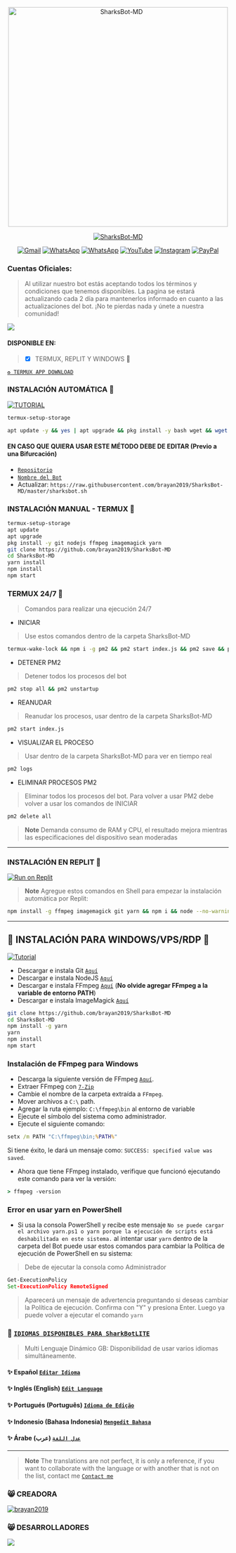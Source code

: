<p align="center"> 
<img src="https://i.imgur.com/q7j9OHz.jpeg" alt="SharksBot-MD" width="500"/>
</p>
<p align="center">
<a href="https://github.com/brayan2019/SharksBot-MD"><img title="SharksBot-MD" src="https://img.shields.io/badge/🦈 Primera versión creada de SharksBot_MD 🦈 -red?colorA=%233CCED8&colorB=%233CCED8&style=for-the-badge"></a>
</p>

<div align="center">
  
[![Gmail](https://img.shields.io/badge/GMAIL-D14836?style=for-the-badge&logo=gmail&logoColor=white)](mailto:xlbrayan30@gmail.com)
[![WhatsApp](https://img.shields.io/badge/CREADOR-25D366?style=for-the-badge&logo=whatsapp&logoColor=white)](https://wa.me/+18298838883)
[![WhatsApp](https://img.shields.io/badge/CONSULTA-25D366?style=for-the-badge&logo=whatsapp&logoColor=white)](https://wa.me/+18295284801)
[![YouTube](https://img.shields.io/badge/YOUTUBE-FF0000?style=for-the-badge&logo=youtube&logoColor=white)](https://www.youtube.com/@dxxrkgxntel)
[![Instagram](https://img.shields.io/badge/INSTAGRAM-E4405F?style=for-the-badge&logo=instagram&logoColor=white)](https://instagram.com/soybryant_hdx)
[![PayPal](https://img.shields.io/badge/PayPal-00457C?style=for-the-badge&logo=paypal&logoColor=white)](https://paypal.me/brayanbeltrex)
</div>

### Cuentas Oficiales:
> Al utilizar nuestro bot estás aceptando todos los términos y condiciones que tenemos disponibles. La pagina se estará actualizando cada 2 día para mantenerlos informado en cuanto a las actualizaciones del bot. ¡No te pierdas nada y únete a nuestra comunidad!

<a href="https://www.atom.bio/sharksbot/">
<img src="https://img.shields.io/badge/SharksBot_Accounts-000000%7D?style=for-the-badge&logo=biolink&logoColor=white">
</a>
  
#### DISPONIBLE EN:
> - [x] TERMUX, REPLIT Y WINDOWS 🦈


[`♻️ TERMUX APP DOWNLOAD`](https://f-droid.org/es/packages/com.termux/)
### INSTALACIÓN AUTOMÁTICA 🦈
<a href="https://youtu.be/tzM0f_N8BII">
<img src="https://img.shields.io/badge/Tutorial-FF0000?style=for-the-badge&logo=youtube&logoColor=white" alt="TUTORIAL"> </a>

```bash
termux-setup-storage
```
```bash
apt update -y && yes | apt upgrade && pkg install -y bash wget && wget -O - https://raw.githubusercontent.com/brayan2019/SharksBot-MD/master/sharksbot.sh | bash
```
#### EN CASO QUE QUIERA USAR ESTE MÉTODO DEBE DE EDITAR (Previo a una Bifurcación)
- [`Repositorio`](https://github.com/brayan2019/SharksBot-MD/blob/14da583cddcf76285988dadb76cfc77f9373d8a8/sharksbot.sh#L155)
- [`Nombre del Bot`](https://github.com/brayan2019/SharksBot-MD/blob/14da583cddcf76285988dadb76cfc77f9373d8a8/sharksbot.sh#L159)
- Actualizar: `https://raw.githubusercontent.com/brayan2019/SharksBot-MD/master/sharksbot.sh`
### INSTALACIÓN MANUAL - TERMUX 🦈
```bash
termux-setup-storage
apt update
apt upgrade
pkg install -y git nodejs ffmpeg imagemagick yarn
git clone https://github.com/brayan2019/SharksBot-MD 
cd SharksBot-MD
yarn install
npm install
npm start
```

### TERMUX 24/7 🦈
> Comandos para realizar una ejecución 24/7
- INICIAR
> Use estos comandos dentro de la carpeta SharksBot-MD
```bash
termux-wake-lock && npm i -g pm2 && pm2 start index.js && pm2 save && pm2 logs 
```
- DETENER PM2
> Detener todos los procesos del bot
```bash
pm2 stop all && pm2 unstartup
```
- REANUDAR 
> Reanudar los procesos, usar dentro de la carpeta SharksBot-MD 
```bash
pm2 start index.js 
```
- VISUALIZAR EL PROCESO
> Usar dentro de la carpeta SharksBot-MD para ver en tiempo real
```bash
pm2 logs 
```
- ELIMINAR PROCESOS PM2
> Eliminar todos los procesos del bot. Para volver a usar PM2 debe volver a usar los comandos de INICIAR
```bash
pm2 delete all
```
> **Note** Demanda consumo de RAM y CPU, el resultado mejora mientras las especificaciones del dispositivo sean moderadas
----
### INSTALACIÓN EN REPLIT 🦈
<a target="_blank" href="https://replit.com/github/brayan2019/SharksBot-MD"><img alt="Run on Replit" src="https://binbashbanana.github.io/deploy-buttons/buttons/remade/replit.svg"></a>
> **Note** Agregue estos comandos en Shell para empezar la instalación automática por Replit:
```bash
npm install -g ffmpeg imagemagick git yarn && npm i && node --no-warnings index.js
```
----
## 🦈 INSTALACIÓN PARA WINDOWS/VPS/RDP 🦈
<a href="https://youtu.be/SaxYKnnZo3E">
<img src="https://img.shields.io/badge/Tutorial-FF0000?style=for-the-badge&logo=youtube&logoColor=white" alt="Tutorial"> </a>

* Descargar e instala Git [`Aquí`](https://git-scm.com/downloads)
* Descargar e instala NodeJS [`Aquí`](https://nodejs.org/en/download)
* Descargar e instala FFmpeg [`Aquí`](https://ffmpeg.org/download.html) (**No olvide agregar FFmpeg a la variable de entorno PATH**)
* Descargar e instala ImageMagick [`Aquí`](https://imagemagick.org/script/download.php)
```bash
git clone https://github.com/brayan2019/SharksBot-MD
cd SharksBot-MD
npm install -g yarn
yarn
npm install 
npm start
```
### Instalación de FFmpeg para Windows 
* Descarga la siguiente versión de FFmpeg [`Aquí`](https://www.gyan.dev/ffmpeg/builds/ffmpeg-git-full.7z).
* Extraer FFmpeg con [`7-Zip`](https://www.7-zip.org/download.html)
* Cambie el nombre de la carpeta extraída a `FFmpeg`.
* Mover archivos a `C:\` path.
* Agregar la ruta ejemplo: `C:\ffmpeg\bin` al entorno de variable
* Ejecute el símbolo del sistema como administrador.
* Ejecute el siguiente comando:
```cmd
setx /m PATH "C:\ffmpeg\bin;%PATH%"
```
Si tiene éxito, le dará un mensaje como: `SUCCESS: specified value was saved`.
* Ahora que tiene FFmpeg instalado, verifique que funcionó ejecutando este comando para ver la versión:
```cmd
> ffmpeg -version
```
### Error en usar yarn en PowerShell
* Si usa la consola PowerShell y recibe este mensaje `No se puede cargar el archivo yarn.ps1 o yarn porque la ejecución de scripts está deshabilitada en este sistema.` al intentar usar `yarn` dentro de la carpeta del Bot puede usar estos comandos para cambiar la Política de ejecución de PowerShell en su sistema:
> Debe de ejecutar la consola como Administrador
```cmd
Get-ExecutionPolicy
Set-ExecutionPolicy RemoteSigned
```
> Aparecerá un mensaje de advertencia preguntando si deseas cambiar la Política de ejecución. Confirma con "Y" y presiona Enter. Luego ya puede volver a ejecutar el comando `yarn`

### 💠 [`IDIOMAS DISPONIBLES PARA SharkBotLITE`](https://github.com/brayan2019/SharksBot-MD/blob/f406e0f1bba1ca7cd6ee4ef3208e156135a24dce/config.js#L31) 
> Multi Lenguaje Dinámico GB: Disponibilidad de usar varios idiomas simultáneamente.
#### ✨ Español  [`Editar Idioma`](https://github.com/brayan2019/SharksBot-MD/blob/master/lib/idiomas/espanol.js)
#### ✨ Inglés (English) [`Edit Language`](https://github.com/brayan2019/SharksBot-MD/blob/master/lib/idiomas/ingles.js)
#### ✨ Portugués (Português) [`Idioma de Edição`](https://github.com/brayan2019/SharksBot-MD/blob/master/lib/idiomas/portugues.js)
#### ✨ Indonesio (Bahasa Indonesia) [`Mengedit Bahasa`](https://github.com/brayan2019/SharksBot-MD/blob/master/lib/idiomas/indonesio.js) 
#### ✨ Árabe (عرب) [`عدل اللغة`](https://github.com/brayan2019/SharksBot-MD/blob/master/lib/idiomas/arabe.js)
----
> **Note** The translations are not perfect, it is only a reference, if you want to collaborate with the language or with another that is not on the list, contact me [`Contact me`](https://wa.me/message/C45GXBEFTPONE1)

### 😸 CREADORA 
[![brayan2019](https://github.com/brayan2019.png?size=100)](https://github.com/brayan2019) 

### 😸 DESARROLLADORES
<a href="https://github.com/brayan2019/SharksBot-MD/graphs/contributors">
<img src="https://contrib.rocks/image?repo=brayan2019/SharksBot-MD" /> 
</a>
